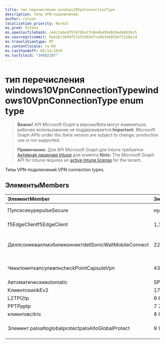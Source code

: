 ```yaml
---
title: тип перечисления windows10VpnConnectionType
description: Типы VPN-подключений.
author: rolyon
localization_priority: Normal
ms.prod: Intune
ms.openlocfilehash: c44c2a6e9f576f6ba77c0e4b4954019ade655bc5
ms.sourcegitcommit: 0a62bc5849f27a55d83efce9b3eb01b9711bbe1d
ms.translationtype: MT
ms.contentlocale: ru-RU
ms.lasthandoff: 06/14/2019
ms.locfileid: "34982107"
---
```

# <a name="windows10vpnconnectiontype-enum-type"></a><span data-ttu-id="e77e5-103">тип перечисления windows10VpnConnectionType</span><span class="sxs-lookup"><span data-stu-id="e77e5-103">windows10VpnConnectionType enum type</span></span>

> <span data-ttu-id="e77e5-104">**Важно!** API Microsoft Graph в версии/Beta могут изменяться; рабочее использование не поддерживается.</span><span class="sxs-lookup"><span data-stu-id="e77e5-104">**Important:** Microsoft Graph APIs under the /beta version are subject to change; production use is not supported.</span></span>

> <span data-ttu-id="e77e5-105">**Примечание:** Для API Microsoft Graph для Intune требуется [Активная лицензия Intune](https://go.microsoft.com/fwlink/?linkid=839381) для клиента.</span><span class="sxs-lookup"><span data-stu-id="e77e5-105">**Note:** The Microsoft Graph API for Intune requires an [active Intune license](https://go.microsoft.com/fwlink/?linkid=839381) for the tenant.</span></span>

<span data-ttu-id="e77e5-106">Типы VPN-подключений.</span><span class="sxs-lookup"><span data-stu-id="e77e5-106">VPN connection types.</span></span>

## <a name="members"></a><span data-ttu-id="e77e5-107">Элементы</span><span class="sxs-lookup"><span data-stu-id="e77e5-107">Members</span></span>
|<span data-ttu-id="e77e5-108">Элемент</span><span class="sxs-lookup"><span data-stu-id="e77e5-108">Member</span></span>|<span data-ttu-id="e77e5-109">Значение</span><span class="sxs-lookup"><span data-stu-id="e77e5-109">Value</span></span>|<span data-ttu-id="e77e5-110">Описание</span><span class="sxs-lookup"><span data-stu-id="e77e5-110">Description</span></span>|
|:---|:---|:---|
|<span data-ttu-id="e77e5-111">Пулсесекуре</span><span class="sxs-lookup"><span data-stu-id="e77e5-111">pulseSecure</span></span>|<span data-ttu-id="e77e5-112">нуль</span><span class="sxs-lookup"><span data-stu-id="e77e5-112">0</span></span>|<span data-ttu-id="e77e5-113">Безопасный импульс.</span><span class="sxs-lookup"><span data-stu-id="e77e5-113">Pulse Secure.</span></span>|
|<span data-ttu-id="e77e5-114">f5EdgeClient</span><span class="sxs-lookup"><span data-stu-id="e77e5-114">f5EdgeClient</span></span>|<span data-ttu-id="e77e5-115">1,1</span><span class="sxs-lookup"><span data-stu-id="e77e5-115">1</span></span>|<span data-ttu-id="e77e5-116">Пограничный клиент F5.</span><span class="sxs-lookup"><span data-stu-id="e77e5-116">F5 Edge Client.</span></span>|
|<span data-ttu-id="e77e5-117">Деллсоникваллмобилеконнект</span><span class="sxs-lookup"><span data-stu-id="e77e5-117">dellSonicWallMobileConnect</span></span>|<span data-ttu-id="e77e5-118">2</span><span class="sxs-lookup"><span data-stu-id="e77e5-118">2</span></span>|<span data-ttu-id="e77e5-119">Мобильное подключение Dell Сониквалл.</span><span class="sxs-lookup"><span data-stu-id="e77e5-119">Dell SonicWALL Mobile Connection.</span></span>|
|<span data-ttu-id="e77e5-120">Чеккпоинткапсулевпн</span><span class="sxs-lookup"><span data-stu-id="e77e5-120">checkPointCapsuleVpn</span></span>|<span data-ttu-id="e77e5-121">4</span><span class="sxs-lookup"><span data-stu-id="e77e5-121">3</span></span>|<span data-ttu-id="e77e5-122">Проверка покапсулы VPN.</span><span class="sxs-lookup"><span data-stu-id="e77e5-122">Check Point Capsule VPN.</span></span>|
|<span data-ttu-id="e77e5-123">Автоматически</span><span class="sxs-lookup"><span data-stu-id="e77e5-123">automatic</span></span>|<span data-ttu-id="e77e5-124">SP4</span><span class="sxs-lookup"><span data-stu-id="e77e5-124">4</span></span>|<span data-ttu-id="e77e5-125">Автоматически.</span><span class="sxs-lookup"><span data-stu-id="e77e5-125">Automatic.</span></span>|
|<span data-ttu-id="e77e5-126">Клиентских</span><span class="sxs-lookup"><span data-stu-id="e77e5-126">ikEv2</span></span>|<span data-ttu-id="e77e5-127">17:00</span><span class="sxs-lookup"><span data-stu-id="e77e5-127">5</span></span>|<span data-ttu-id="e77e5-128">Клиентских.</span><span class="sxs-lookup"><span data-stu-id="e77e5-128">IKEv2.</span></span>|
|<span data-ttu-id="e77e5-129">L2TP</span><span class="sxs-lookup"><span data-stu-id="e77e5-129">l2tp</span></span>|<span data-ttu-id="e77e5-130">6 </span><span class="sxs-lookup"><span data-stu-id="e77e5-130">6</span></span>|<span data-ttu-id="e77e5-131">L2TP.</span><span class="sxs-lookup"><span data-stu-id="e77e5-131">L2TP.</span></span>|
|<span data-ttu-id="e77e5-132">PPTP</span><span class="sxs-lookup"><span data-stu-id="e77e5-132">pptp</span></span>|<span data-ttu-id="e77e5-133">7 </span><span class="sxs-lookup"><span data-stu-id="e77e5-133">7</span></span>|<span data-ttu-id="e77e5-134">PPTP.</span><span class="sxs-lookup"><span data-stu-id="e77e5-134">PPTP.</span></span>|
|<span data-ttu-id="e77e5-135">клиентов</span><span class="sxs-lookup"><span data-stu-id="e77e5-135">citrix</span></span>|<span data-ttu-id="e77e5-136">8 </span><span class="sxs-lookup"><span data-stu-id="e77e5-136">8</span></span>|<span data-ttu-id="e77e5-137">Клиентов.</span><span class="sxs-lookup"><span data-stu-id="e77e5-137">Citrix.</span></span>|
|<span data-ttu-id="e77e5-138">Элемент paloaltoglobalprotect</span><span class="sxs-lookup"><span data-stu-id="e77e5-138">paloAltoGlobalProtect</span></span>|<span data-ttu-id="e77e5-139">9 </span><span class="sxs-lookup"><span data-stu-id="e77e5-139">9</span></span>|<span data-ttu-id="e77e5-140">Palo Alto сети Глобалпротект.</span><span class="sxs-lookup"><span data-stu-id="e77e5-140">Palo Alto Networks GlobalProtect.</span></span>|





